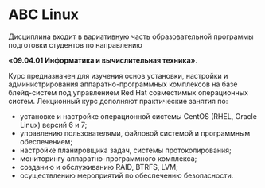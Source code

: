 # ABC Linux

Дисциплина входит в вариативную часть образовательной программы подготовки студентов по направлению 

  **«09.04.01 Информатика и вычислительная техника»**.

Курс предназначен для изучения основ установки, настройки и администрирования аппаратно-программных комплексов на базе блейд-систем под управлением Red Hat совместимых операционных систем.
Лекционный курс дополняют практические занятия по:

- установке и настройке операционной системы CentOS (RHEL, Oracle Linux) версий 6 и 7;
- управлению пользователями, файловой системой и программным обеспечением;
- настройке планировщика задач, системы протоколирования;
- мониторингу аппаратно-программного комплекса;
- созданию и обслуживанию RAID, BTRFS, LVM;
- осуществлению мероприятий по обеспечению безопасности.
